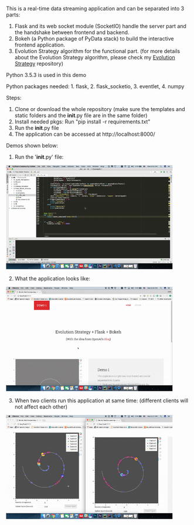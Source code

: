 This is a real-time data streaming application and can be separated into 3 parts:

1. Flask and its web socket module (SocketIO) handle the server part and the handshake between frontend and backend.
2. Bokeh (a Python package of PyData stack) to build the interactive frontend application.
3. Evolution Strategy algorithm for the functional part. (for more details about the Evolution Strategy algorithm, please check my <a href="https://github.com/yz6028693/Evolution_Strategy_with_Archimedean_Spiral" target="_blank"><span>Evolution Strategy<span class="border"></span></span></a> repository)

Python 3.5.3 is used in this demo

Python packages needed: 1. flask, 2. flask_socketio, 3. eventlet, 4. numpy

Steps:
1. Clone or download the whole repository (make sure the templates and static folders and the __init__.py file are in the same folder)
2. Install needed pkgs: Run "pip install -r requirements.txt"
3. Run the __init__.py file
4. The application can be accessed at http://localhost:8000/

Demos shown below:

1. Run the '__init__.py' file:

<a><img src="Gifs&Images/demo1.gif" width = 90% position = 'ralative'></a>



2. What the application looks like:

<a><img src="Gifs&Images/demo2.gif" width = 90% position = 'ralative'></a>



3. When two clients run this application at same time: (different clients will not affect each other)

<a><img src="Gifs&Images/demo3.gif" width = 90% position = 'ralative'></a>
